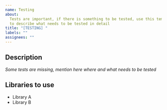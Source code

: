 ```yaml
---
name: Testing
about:
  Tests are important, if there is something to be tested, use this template
  to describe what needs to be tested in detail
title: "[TESTING] "
labels: ""
assignees: ""
---
```


## Description

_Some tests are missing, mention here where and what needs to be tested_

## Libraries to use

- Library A
- Library B
